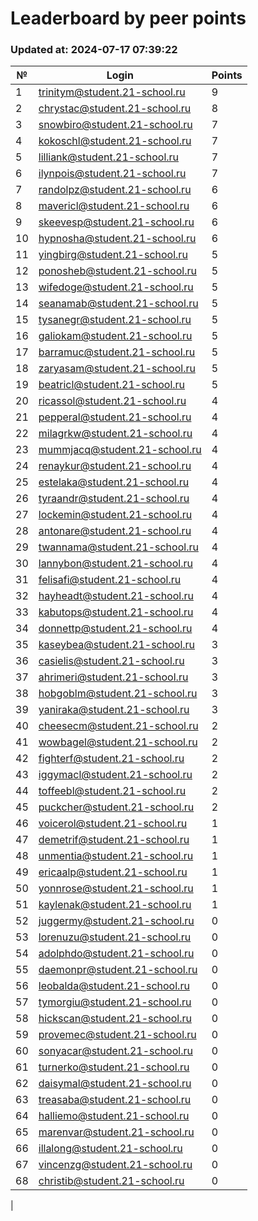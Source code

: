 # Leaderboard by peer points

### Updated at: 2024-07-17 07:39:22

| № | Login | Points |
|---|-------|--------|
|1|trinitym@student.21-school.ru|9|
|2|chrystac@student.21-school.ru|8|
|3|snowbiro@student.21-school.ru|7|
|4|kokoschl@student.21-school.ru|7|
|5|lilliank@student.21-school.ru|7|
|6|ilynpois@student.21-school.ru|7|
|7|randolpz@student.21-school.ru|6|
|8|mavericl@student.21-school.ru|6|
|9|skeevesp@student.21-school.ru|6|
|10|hypnosha@student.21-school.ru|6|
|11|yingbirg@student.21-school.ru|5|
|12|ponosheb@student.21-school.ru|5|
|13|wifedoge@student.21-school.ru|5|
|14|seanamab@student.21-school.ru|5|
|15|tysanegr@student.21-school.ru|5|
|16|galiokam@student.21-school.ru|5|
|17|barramuc@student.21-school.ru|5|
|18|zaryasam@student.21-school.ru|5|
|19|beatricl@student.21-school.ru|5|
|20|ricassol@student.21-school.ru|4|
|21|pepperal@student.21-school.ru|4|
|22|milagrkw@student.21-school.ru|4|
|23|mummjacq@student.21-school.ru|4|
|24|renaykur@student.21-school.ru|4|
|25|estelaka@student.21-school.ru|4|
|26|tyraandr@student.21-school.ru|4|
|27|lockemin@student.21-school.ru|4|
|28|antonare@student.21-school.ru|4|
|29|twannama@student.21-school.ru|4|
|30|lannybon@student.21-school.ru|4|
|31|felisafi@student.21-school.ru|4|
|32|hayheadt@student.21-school.ru|4|
|33|kabutops@student.21-school.ru|4|
|34|donnettp@student.21-school.ru|4|
|35|kaseybea@student.21-school.ru|3|
|36|casielis@student.21-school.ru|3|
|37|ahrimeri@student.21-school.ru|3|
|38|hobgoblm@student.21-school.ru|3|
|39|yaniraka@student.21-school.ru|3|
|40|cheesecm@student.21-school.ru|2|
|41|wowbagel@student.21-school.ru|2|
|42|fighterf@student.21-school.ru|2|
|43|iggymacl@student.21-school.ru|2|
|44|toffeebl@student.21-school.ru|2|
|45|puckcher@student.21-school.ru|2|
|46|voicerol@student.21-school.ru|1|
|47|demetrif@student.21-school.ru|1|
|48|unmentia@student.21-school.ru|1|
|49|ericaalp@student.21-school.ru|1|
|50|yonnrose@student.21-school.ru|1|
|51|kaylenak@student.21-school.ru|1|
|52|juggermy@student.21-school.ru|0|
|53|lorenuzu@student.21-school.ru|0|
|54|adolphdo@student.21-school.ru|0|
|55|daemonpr@student.21-school.ru|0|
|56|leobalda@student.21-school.ru|0|
|57|tymorgiu@student.21-school.ru|0|
|58|hickscan@student.21-school.ru|0|
|59|provemec@student.21-school.ru|0|
|60|sonyacar@student.21-school.ru|0|
|61|turnerko@student.21-school.ru|0|
|62|daisymal@student.21-school.ru|0|
|63|treasaba@student.21-school.ru|0|
|64|halliemo@student.21-school.ru|0|
|65|marenvar@student.21-school.ru|0|
|66|illalong@student.21-school.ru|0|
|67|vincenzg@student.21-school.ru|0|
|68|christib@student.21-school.ru|0|
|
